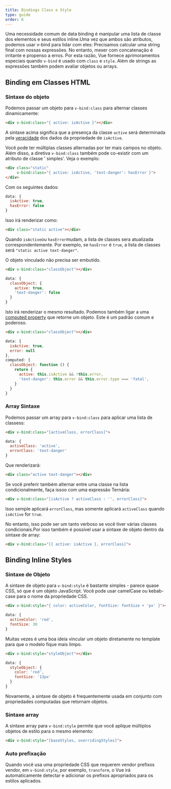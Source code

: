 ```yaml
---
title: Bindings Class e Style
type: guide
order: 6
---
```


Uma necessidade comum de data binding é manipular uma lista de classe dos elementos e seus estilos inline.Uma vez que ambos são atributos, podemos usar v-bind para lidar com eles: Precisamos calcular uma string final com nossas expressões.  No entanto, mexer com concatenação é irritante e propenso a erros. Por esta razão, Vue fornece aprimoramentos especiais quando `v-bind` é usado com `class` e `style`. Além de strings as expressões também podem avaliar objetos ou arrays.

## Binding em Classes HTML

### Sintaxe do objeto

Podemos passar um objeto para `v-bind:class` para alternar classes dinamicamente:

``` html
<div v-bind:class="{ active: isActive }"></div>
```

A sintaxe acima significa que a presença da classe  `active` será determinada pela [veracidade](https://developer.mozilla.org/en-US/docs/Glossary/Truthy) dos dados da propriedade de `isActive`.

Você pode ter múltiplas classes alternadas por ter mais campos no objeto. Além disso, a diretiva `v-bind:class` também pode co-existir com um atributo de classe ' simples'. Veja o exemplo:

``` html
<div class="static"
     v-bind:class="{ active: isActive, 'text-danger': hasError }">
</div>
```

Com os seguintes dados:

``` js
data: {
  isActive: true,
  hasError: false
}
```

Isso irá renderizar como:

``` html
<div class="static active"></div>
```

Quando `isActive`ou `hasError`mudam, a lista de classes sera atualizada correspondentemente. Por exemplo, se `hasError` é `true`, a lista de classes será `"static active text-danger"`.

O objeto vinculado não precisa ser embutido.

``` html
<div v-bind:class="classObject"></div>
```
``` js
data: {
  classObject: {
    active: true,
    'text-danger': false
  }
}
```

Isto irá renderizar o mesmo resultado. Podemos também ligar a uma [computed property](computed.html) que retorne um objeto. Este é um padrão comum e poderoso.

``` html
<div v-bind:class="classObject"></div>
```
``` js
data: {
  isActive: true,
  error: null
},
computed: {
  classObject: function () {
    return {
      active: this.isActive && !this.error,
      'text-danger': this.error && this.error.type === 'fatal',
    }
  }
}
```

### Array Sintaxe

Podemos passar um array para `v-bind:class` para aplicar uma lista de classess:

``` html
<div v-bind:class="[activeClass, errorClass]">
```
``` js
data: {
  activeClass: 'active',
  errorClass: 'text-danger'
}
```

Que renderizará:

``` html
<div class="active text-danger"></div>
```

Se você preferir também alternar entre uma classe na lista condicionalmente, faça issoo com uma expressão Ternária:

``` html
<div v-bind:class="[isActive ? activeClass : '', errorClass]">
```

Isso semple aplicará `errorClass`, mas somente aplicará `activeClass`  quando `isActive` for `true`.

No entanto, isso pode ser um tanto verboso se você tiver várias classes condicionais.Por isso também é possível usar a sintaxe de objeto dentro da sintaxe de array:

``` html
<div v-bind:class="[{ active: isActive }, errorClass]">
```

## Binding Inline Styles

### Sintaxe de Objeto

A sintaxe de objeto para `v-bind:style` é bastante simples - parece quase CSS, só que é um objeto JavaScript. Você pode usar camelCase ou kebab-case para o nome da propriedade CSS.

``` html
<div v-bind:style="{ color: activeColor, fontSize: fontSize + 'px' }"></div>
```
``` js
data: {
  activeColor: 'red',
  fontSize: 30
}
```

Muitas vezes é uma boa ideia vincular um objeto diretamente no template para que o modelo fique mais limpo.

``` html
<div v-bind:style="styleObject"></div>
```
``` js
data: {
  styleObject: {
    color: 'red',
    fontSize: '13px'
  }
}
```

Novamente, a sintaxe de objeto é frequentemente usada em conjunto com propriedades computadas que retornam objetos.

### Sintaxe array

A sintaxe array para `v-bind:style` permite que você aplique múltiplos objetos de estilo para o mesmo elemento:

``` html
<div v-bind:style="[baseStyles, overridingStyles]">
```

### Auto prefixação

Quando você usa uma propriedade CSS que requerem vendor prefixos vendor, em  `v-bind:style`, por exemplo,  `transform`, o Vue irá automaticamente detectar e adicionar os prefixos apropriados para os estilos aplicados.
